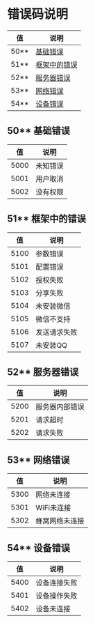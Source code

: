 # 错误码说明

值 | 说明
--- | ---
50** | [基础错误](#50)
51** | [框架中的错误](#51-框架中的错误)
52** | [服务器错误](#52)
53** | [网络错误](#53)
54** | [设备错误](#54)

## <span id="50">50** 基础错误<span />

值 | 说明
--- | ---
5000 | 未知错误
5001 | 用户取消
5002 | 没有权限

## 51** 框架中的错误

值 | 说明
--- | ---
5100 | 参数错误
5101 | 配置错误
5102 | 授权失败
5103 | 分享失败
5104 | 未安装微信
5105 | 微信不支持
5106 | 发送请求失败
5107 | 未安装QQ

## <span id="52">52** 服务器错误<span />

值 | 说明
--- | ---
5200 | 服务器内部错误
5201 | 请求超时
5202 | 请求失败

## <span id="53">53** 网络错误<span />

值 | 说明
--- | ---
5300 | 网络未连接
5301 | WiFi未连接
5302 | 蜂窝网络未连接

## <span id="54">54** 设备错误<span />

值 | 说明
--- | ---
5400 | 设备连接失败
5401 | 设备操作失败
5402 | 设备未连接